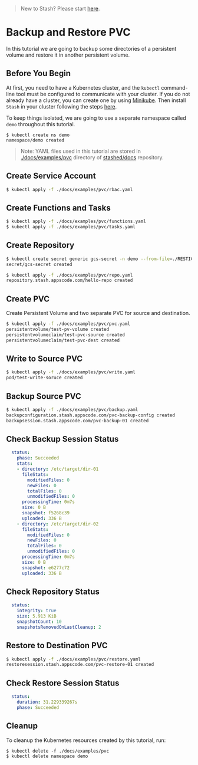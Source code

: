 
> New to Stash? Please start [here](/docs/concepts/README.md).

# Backup and Restore PVC

In this tutorial we are going to backup some directories of a persistent volume and restore it in another persistent volume.

## Before You Begin

At first, you need to have a Kubernetes cluster, and the `kubectl` command-line tool must be configured to communicate with your cluster. If you do not already have a cluster, you can create one by using [Minikube](https://github.com/kubernetes/minikube). Then install `Stash` in your cluster following the steps [here](/docs/setup/install.md).

To keep things isolated, we are going to use a separate namespace called `demo` throughout this tutorial.

```console
$ kubectl create ns demo
namespace/demo created
```

>Note: YAML files used in this tutorial are stored in [./docs/examples/pvc](./docs/examples/pvc) directory of [stashed/docs](https://github.com/stashed/docs) repository.

## Create Service Account

```bash
$ kubectl apply -f ./docs/examples/pvc/rbac.yaml
```

## Create Functions and Tasks

```bash
$ kubectl apply -f ./docs/examples/pvc/functions.yaml
$ kubectl apply -f ./docs/examples/pvc/tasks.yaml
```

## Create Repository

```bash
$ kubectl create secret generic gcs-secret -n demo --from-file=./RESTIC_PASSWORD --from-file=./GOOGLE_PROJECT_ID --from-file=./GOOGLE_SERVICE_ACCOUNT_JSON_KEY
secret/gcs-secret created
```

```bash
$ kubectl apply -f ./docs/examples/pvc/repo.yaml
repository.stash.appscode.com/hello-repo created
```

## Create PVC

Create Persistent Volume and two separate PVC for source and destination.

```bash
$ kubectl apply -f ./docs/examples/pvc/pvc.yaml
persistentvolume/test-pv-volume created
persistentvolumeclaim/test-pvc-source created
persistentvolumeclaim/test-pvc-dest created
```

## Write to Source PVC

```bash
$ kubectl apply -f ./docs/examples/pvc/write.yaml
pod/test-write-soruce created
```

## Backup Source PVC

```bash
$ kubectl apply -f ./docs/examples/pvc/backup.yaml
backupconfiguration.stash.appscode.com/pvc-backup-config created
backupsession.stash.appscode.com/pvc-backup-01 created
```

## Check Backup Session Status

```yaml
  status:
    phase: Succeeded
    stats:
    - directory: /etc/target/dir-01
      fileStats:
        modifiedFiles: 0
        newFiles: 0
        totalFiles: 0
        unmodifiedFiles: 0
      processingTime: 0m7s
      size: 0 B
      snapshot: f5268c39
      uploaded: 336 B
    - directory: /etc/target/dir-02
      fileStats:
        modifiedFiles: 0
        newFiles: 0
        totalFiles: 0
        unmodifiedFiles: 0
      processingTime: 0m7s
      size: 0 B
      snapshot: e6277c72
      uploaded: 336 B
```

## Check Repository Status

```yaml
  status:
    integrity: true
    size: 5.913 KiB
    snapshotCount: 10
    snapshotsRemovedOnLastCleanup: 2
```

## Restore to Destination PVC

```bash
$ kubectl apply -f ./docs/examples/pvc/restore.yaml
restoresession.stash.appscode.com/pvc-restore-01 created
```

## Check Restore Session Status

```yaml
  status:
    duration: 31.229339267s
    phase: Succeeded
```

## Cleanup

To cleanup the Kubernetes resources created by this tutorial, run:

```console
$ kubectl delete -f ./docs/examples/pvc
$ kubectl delete namespace demo
```
